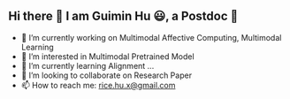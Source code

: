## Hi there 👋 I am Guimin Hu 😃, a Postdoc 🌈

- 🔭 I’m currently working on Multimodal Affective Computing, Multimodal Learning
- 🥑 I’m interested in Multimodal Pretrained Model
- 🌱 I’m currently learning Alignment ...
- 👯 I’m looking to collaborate on Research Paper
- 📫 How to reach me: rice.hu.x@gmail.com

<!--
**LeMei/LeMei** is a ✨ _special_ ✨ repository because its `README.md` (this file) appears on your GitHub profile.

Here are some ideas to get you started:

- 🔭 I’m currently working on ...
- 🌱 I’m currently learning ...
- 👯 I’m looking to collaborate on ...
- 🤔 I’m looking for help with ...
- 💬 Ask me about ...
- 📫 How to reach me: ...
- 😄 Pronouns: ...
- ⚡ Fun fact: ...
-->
